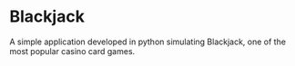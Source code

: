 # Blackjack
A simple application developed in python simulating Blackjack, one of the most popular casino card games.
